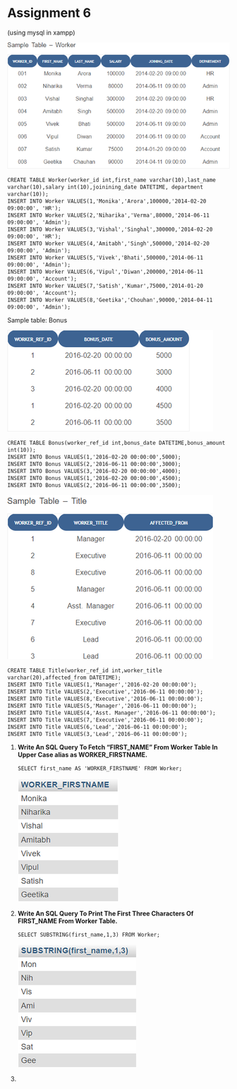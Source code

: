 # Assignment 6

(using mysql in xampp)

![1696412396211](image/assignment6/1696412396211.png)

```
CREATE TABLE Worker(worker_id int,first_name varchar(10),last_name varchar(10),salary int(10),joinining_date DATETIME, department varchar(10));
INSERT INTO Worker VALUES(1,'Monika','Arora',100000,'2014-02-20 09:00:00', 'HR');
INSERT INTO Worker VALUES(2,'Niharika','Verma',80000,'2014-06-11 09:00:00', 'Admin');
INSERT INTO Worker VALUES(3,'Vishal','Singhal',300000,'2014-02-20 09:00:00', 'HR');
INSERT INTO Worker VALUES(4,'Amitabh','Singh',500000,'2014-02-20 09:00:00', 'Admin');
INSERT INTO Worker VALUES(5,'Vivek','Bhati',500000,'2014-06-11 09:00:00', 'Admin');
INSERT INTO Worker VALUES(6,'Vipul','Diwan',200000,'2014-06-11 09:00:00', 'Account');
INSERT INTO Worker VALUES(7,'Satish','Kumar',75000,'2014-01-20 09:00:00', 'Account');
INSERT INTO Worker VALUES(8,'Geetika','Chouhan',90000,'2014-04-11 09:00:00', 'Admin');
```

Sample table: Bonus

![1696482929139](image/assignment6/1696482929139.png)

```
CREATE TABLE Bonus(worker_ref_id int,bonus_date DATETIME,bonus_amount int(10));
INSERT INTO Bonus VALUES(1,'2016-02-20 00:00:00',5000);
INSERT INTO Bonus VALUES(2,'2016-06-11 00:00:00',3000);
INSERT INTO Bonus VALUES(3,'2016-02-20 00:00:00',4000);
INSERT INTO Bonus VALUES(1,'2016-02-20 00:00:00',4500);
INSERT INTO Bonus VALUES(2,'2016-06-11 00:00:00',3500);
```

![1696482947160](image/assignment6/1696482947160.png)

```
CREATE TABLE Title(worker_ref_id int,worker_title varchar(20),affected_from DATETIME);
INSERT INTO Title VALUES(1,'Manager','2016-02-20 00:00:00');
INSERT INTO Title VALUES(2,'Executive','2016-06-11 00:00:00');
INSERT INTO Title VALUES(8,'Executive','2016-06-11 00:00:00');
INSERT INTO Title VALUES(5,'Manager','2016-06-11 00:00:00');
INSERT INTO Title VALUES(4,'Asst. Manager','2016-06-11 00:00:00');
INSERT INTO Title VALUES(7,'Executive','2016-06-11 00:00:00');
INSERT INTO Title VALUES(6,'Lead','2016-06-11 00:00:00');
INSERT INTO Title VALUES(3,'Lead','2016-06-11 00:00:00');
```

1. **Write An SQL Query To Fetch “FIRST_NAME” From Worker Table In Upper Case alias as WORKER_FIRSTNAME.**

   ```
   SELECT first_name AS 'WORKER_FIRSTNAME' FROM Worker;
   ```
   ![1696483199724](image/assignment6/1696483199724.png)
2. **Write An SQL Query To Print The First Three Characters Of FIRST_NAME From Worker Table.**

   ```
   SELECT SUBSTRING(first_name,1,3) FROM Worker;
   ```
   ![1696484038933](image/assignment6/1696484038933.png)
3.
